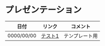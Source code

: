 プレゼンテーション
======================

| 日付 | リンク | コメント |
| --- | --- | --- |
| 0000/00/00 | [テスト1](https://raw.githack.com/totetero/presentation/master/00000001test/index.html) | テンプレート用 |
